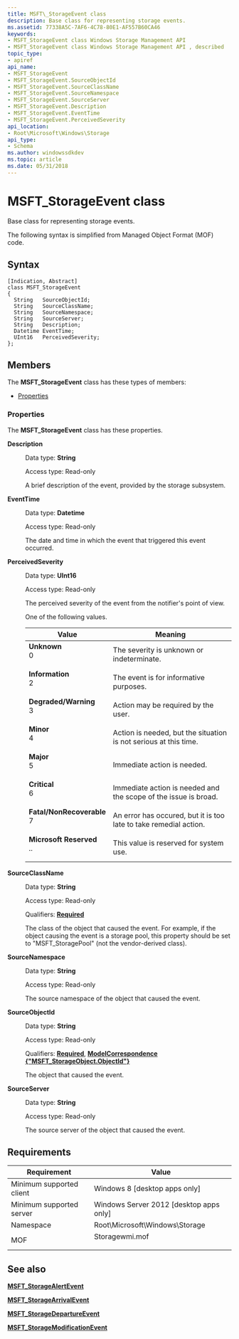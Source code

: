 ```yaml
---
title: MSFT\_StorageEvent class
description: Base class for representing storage events.
ms.assetid: 77338A5C-7AF6-4C78-80E1-AF557B60CA46
keywords:
- MSFT_StorageEvent class Windows Storage Management API
- MSFT_StorageEvent class Windows Storage Management API , described
topic_type:
- apiref
api_name:
- MSFT_StorageEvent
- MSFT_StorageEvent.SourceObjectId
- MSFT_StorageEvent.SourceClassName
- MSFT_StorageEvent.SourceNamespace
- MSFT_StorageEvent.SourceServer
- MSFT_StorageEvent.Description
- MSFT_StorageEvent.EventTime
- MSFT_StorageEvent.PerceivedSeverity
api_location:
- Root\Microsoft\Windows\Storage
api_type:
- Schema
ms.author: windowssdkdev
ms.topic: article
ms.date: 05/31/2018
---
```


# MSFT\_StorageEvent class

Base class for representing storage events.

The following syntax is simplified from Managed Object Format (MOF) code.

## Syntax

``` syntax
[Indication, Abstract]
class MSFT_StorageEvent
{
  String   SourceObjectId;
  String   SourceClassName;
  String   SourceNamespace;
  String   SourceServer;
  String   Description;
  Datetime EventTime;
  UInt16   PerceivedSeverity;
};
```

## Members

The **MSFT\_StorageEvent** class has these types of members:

-   [Properties](#properties)

### Properties

The **MSFT\_StorageEvent** class has these properties.

<dl> <dt>

**Description**
</dt> <dd> <dl> <dt>

Data type: **String**
</dt> <dt>

Access type: Read-only
</dt> </dl>

A brief description of the event, provided by the storage subsystem.

</dd> <dt>

**EventTime**
</dt> <dd> <dl> <dt>

Data type: **Datetime**
</dt> <dt>

Access type: Read-only
</dt> </dl>

The date and time in which the event that triggered this event occurred.

</dd> <dt>

**PerceivedSeverity**
</dt> <dd> <dl> <dt>

Data type: **UInt16**
</dt> <dt>

Access type: Read-only
</dt> </dl>

The perceived severity of the event from the notifier's point of view.

One of the following values.



| Value                                                                                                                                                                                                                                                                           | Meaning                                                                      |
|---------------------------------------------------------------------------------------------------------------------------------------------------------------------------------------------------------------------------------------------------------------------------------|------------------------------------------------------------------------------|
| <span id="Unknown"></span><span id="unknown"></span><span id="UNKNOWN"></span><dl> <dt>**Unknown**</dt> <dt>0</dt> </dl>                                                     | The severity is unknown or indeterminate. <br/>                        |
| <span id="Information"></span><span id="information"></span><span id="INFORMATION"></span><dl> <dt>**Information**</dt> <dt>2</dt> </dl>                                     | The event is for informative purposes.<br/>                            |
| <span id="Degraded_Warning"></span><span id="degraded_warning"></span><span id="DEGRADED_WARNING"></span><dl> <dt>**Degraded/Warning**</dt> <dt>3</dt> </dl>                 | Action may be required by the user. <br/>                              |
| <span id="Minor"></span><span id="minor"></span><span id="MINOR"></span><dl> <dt>**Minor**</dt> <dt>4</dt> </dl>                                                             | Action is needed, but the situation is not serious at this time.<br/>  |
| <span id="Major"></span><span id="major"></span><span id="MAJOR"></span><dl> <dt>**Major**</dt> <dt>5</dt> </dl>                                                             | Immediate action is needed.<br/>                                       |
| <span id="Critical"></span><span id="critical"></span><span id="CRITICAL"></span><dl> <dt>**Critical**</dt> <dt>6</dt> </dl>                                                 | Immediate action is needed and the scope of the issue is broad.<br/>   |
| <span id="Fatal_NonRecoverable"></span><span id="fatal_nonrecoverable"></span><span id="FATAL_NONRECOVERABLE"></span><dl> <dt>**Fatal/NonRecoverable**</dt> <dt>7</dt> </dl> | An error has occured, but it is too late to take remedial action.<br/> |
| <span id="Microsoft_Reserved"></span><span id="microsoft_reserved"></span><span id="MICROSOFT_RESERVED"></span><dl> <dt>**Microsoft Reserved**</dt> <dt>..</dt> </dl>        | This value is reserved for system use.<br/>                            |



 

</dd> <dt>

**SourceClassName**
</dt> <dd> <dl> <dt>

Data type: **String**
</dt> <dt>

Access type: Read-only
</dt> <dt>

Qualifiers: [**Required**](/windows/win32/wmisdk/standard-qualifiers)
</dt> </dl>

The class of the object that caused the event. For example, if the object causing the event is a storage pool, this property should be set to "MSFT\_StoragePool" (not the vendor-derived class).

</dd> <dt>

**SourceNamespace**
</dt> <dd> <dl> <dt>

Data type: **String**
</dt> <dt>

Access type: Read-only
</dt> </dl>

The source namespace of the object that caused the event.

</dd> <dt>

**SourceObjectId**
</dt> <dd> <dl> <dt>

Data type: **String**
</dt> <dt>

Access type: Read-only
</dt> <dt>

Qualifiers: [**Required**](/windows/win32/wmisdk/standard-qualifiers), [**ModelCorrespondence {"MSFT\_StorageObject.ObjectId"}**](/windows/win32/wmisdk/standard-qualifiers)
</dt> </dl>

The object that caused the event.

</dd> <dt>

**SourceServer**
</dt> <dd> <dl> <dt>

Data type: **String**
</dt> <dt>

Access type: Read-only
</dt> </dl>

The source server of the object that caused the event.

</dd> </dl>

## Requirements



| Requirement | Value |
|-------------------------------------|-------------------------------------------------------------------------------------------|
| Minimum supported client<br/> | Windows 8 \[desktop apps only\]<br/>                                                |
| Minimum supported server<br/> | Windows Server 2012 \[desktop apps only\]<br/>                                      |
| Namespace<br/>                | Root\\Microsoft\\Windows\\Storage<br/>                                              |
| MOF<br/>                      | <dl> <dt>Storagewmi.mof</dt> </dl> |



## See also

<dl> <dt>

[**MSFT\_StorageAlertEvent**](msft-storagealertevent.md)
</dt> <dt>

[**MSFT\_StorageArrivalEvent**](msft-storagearrivalevent.md)
</dt> <dt>

[**MSFT\_StorageDepartureEvent**](msft-storagedepartureevent.md)
</dt> <dt>

[**MSFT\_StorageModificationEvent**](msft-storagemodificationevent.md)
</dt> </dl>

 

